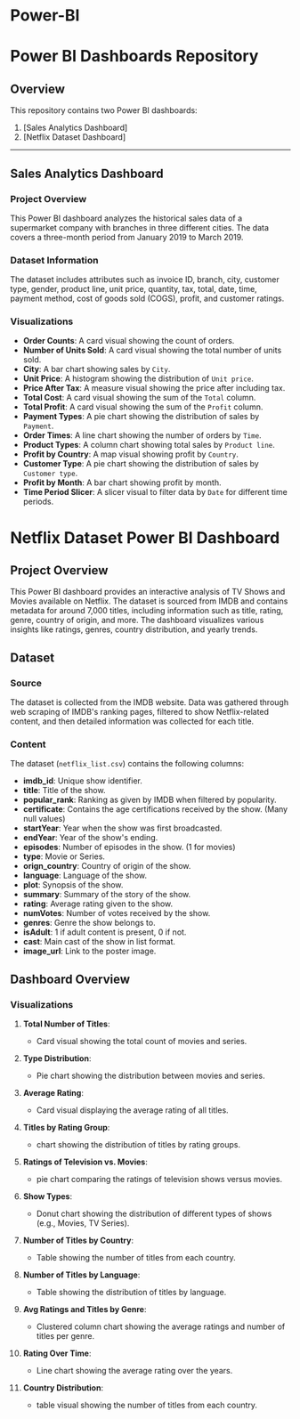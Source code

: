 # Power-BI
# Power BI Dashboards Repository

## Overview

This repository contains two Power BI dashboards:

1. [Sales Analytics Dashboard]
2. [Netflix Dataset Dashboard]

---

## Sales Analytics Dashboard

### Project Overview

This Power BI dashboard analyzes the historical sales data of a supermarket company with branches in three different cities. The data covers a three-month period from January 2019 to March 2019.

### Dataset Information

The dataset includes attributes such as invoice ID, branch, city, customer type, gender, product line, unit price, quantity, tax, total, date, time, payment method, cost of goods sold (COGS), profit, and customer ratings.

### Visualizations

- **Order Counts**: A card visual showing the count of orders.
- **Number of Units Sold**: A card visual showing the total number of units sold.
- **City**: A bar chart showing sales by `City`.
- **Unit Price**: A histogram showing the distribution of `Unit price`.
- **Price After Tax**: A measure visual showing the price after including tax.
- **Total Cost**: A card visual showing the sum of the `Total` column.
- **Total Profit**: A card visual showing the sum of the `Profit` column.
- **Payment Types**: A pie chart showing the distribution of sales by `Payment`.
- **Order Times**: A line chart showing the number of orders by `Time`.
- **Product Types**: A column chart showing total sales by `Product line`.
- **Profit by Country**: A map visual showing profit by `Country`.
- **Customer Type**: A pie chart showing the distribution of sales by `Customer type`.
- **Profit by Month**: A bar chart showing profit by month.
- **Time Period Slicer**: A slicer visual to filter data by `Date` for different time periods.

# Netflix Dataset Power BI Dashboard

## Project Overview

This Power BI dashboard provides an interactive analysis of TV Shows and Movies available on Netflix. The dataset is sourced from IMDB and contains metadata for around 7,000 titles, including information such as title, rating, genre, country of origin, and more. The dashboard visualizes various insights like ratings, genres, country distribution, and yearly trends.

## Dataset

### Source

The dataset is collected from the IMDB website. Data was gathered through web scraping of IMDB's ranking pages, filtered to show Netflix-related content, and then detailed information was collected for each title.

### Content

The dataset (`netflix_list.csv`) contains the following columns:

- **imdb_id**: Unique show identifier.
- **title**: Title of the show.
- **popular_rank**: Ranking as given by IMDB when filtered by popularity.
- **certificate**: Contains the age certifications received by the show. (Many null values)
- **startYear**: Year when the show was first broadcasted.
- **endYear**: Year of the show's ending.
- **episodes**: Number of episodes in the show. (1 for movies)
- **type**: Movie or Series.
- **orign_country**: Country of origin of the show.
- **language**: Language of the show.
- **plot**: Synopsis of the show.
- **summary**: Summary of the story of the show.
- **rating**: Average rating given to the show.
- **numVotes**: Number of votes received by the show.
- **genres**: Genre the show belongs to.
- **isAdult**: 1 if adult content is present, 0 if not.
- **cast**: Main cast of the show in list format.
- **image_url**: Link to the poster image.

## Dashboard Overview

### Visualizations

1. **Total Number of Titles**:
   - Card visual showing the total count of movies and series.

2. **Type Distribution**:
   - Pie chart showing the distribution between movies and series.

3. **Average Rating**:
   - Card visual displaying the average rating of all titles.

4. **Titles by Rating Group**:
   - chart showing the distribution of titles by rating groups.

5. **Ratings of Television vs. Movies**:
   - pie chart comparing the ratings of television shows versus movies.

6. **Show Types**:
   - Donut chart showing the distribution of different types of shows (e.g., Movies, TV Series).

7. **Number of Titles by Country**:
   - Table showing the number of titles from each country.

8. **Number of Titles by Language**:
   - Table showing the distribution of titles by language.

9. **Avg Ratings and Titles by Genre**:
   - Clustered column chart showing the average ratings and number of titles per genre.

10. **Rating Over Time**:
    - Line chart showing the average rating over the years.

11. **Country Distribution**:
    - table visual showing the number of titles from each country.

   




